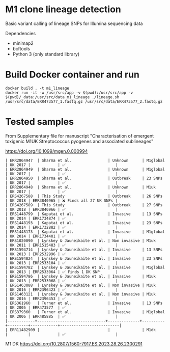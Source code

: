 # M1 clone lineage detection

Basic variant calling of lineage SNPs for Illumina sequencing data

Dependencies 
- minimap2
- bcftools
- Python 3 (only standard library)

# Build Docker container and run 

``` shell
docker build . -t m1_lineage
docker run -it -w /usr/src/app -v $(pwd):/usr/src/app -v $(pwd)/_data:/usr/src/data m1_lineage ./lineage.sh /usr/src/data/ERR473577_1.fastq.gz /usr/src/data/ERR473577_2.fastq.gz
```

# Tested samples
From Supplementary file for manuscript "Characterisation of emergent toxigenic M1UK
Streptococcus pyogenes and associated sublineages"

https://doi.org/10.1099/mgen.0.000994

```
| ERR2864947  | Sharma et al.                | Unknown      | M1global | UK 2017 |            | ✅                      |
| ERR2864949  | Sharma et al.                | Unknown      | M1global | UK 2017 |            | ✅                      |
| ERR2864950  | Sharma et al.                | Outbreak     | 23 SNPs  | UK 2017 |            | ✅                      |
| ERR2864948  | Sharma et al.                | Unknown      | M1uk     | UK 2017 |            | ✅                      |
| ERS4267588  | This Study                   | Outbreak     | 26 SNPs  | UK 2018 | ERR3840965 | ❌ Finds all 27 UK SNPs |
| ERS4267589  | This Study                   | Outbreak     | 27 SNPs  | UK 2018 | ERR3840966 | ✅                      |
| ERS1448799  | Kapatai et al.               | Invasive     | 13 SNPs  | UK 2014 | ERR1734874 | ✅                      |
| ERS1448193  | Kapatai et al.               | Invasive     | 23 SNPs  | UK 2014 | ERR1732882 | ✅                      |
| ERS1448173  | Kapatai et al.               | Invasive     | M1global | UK 2014 | ERR1734401 | ✅                      |
| ERS1020090  | Lynskey & Jauneikaite et al. | Non invasive | M1uk     | UK 2011 | ERR1515483 | ✅                      |
| ERS1594714  | Lynskey & Jauneikaite et al. | Invasive     | 13 SNPs  | UK 2013 | ERR2532996 | ✅                      |
| ERS1594824  | Lynskey & Jauneikaite et al. | Invasive     | 23 SNPs  | UK 2013 | ERR2533104 | ✅                      |
| ERS1594782  | Lynskey & Jauneikaite et al. | Invasive     | M1global | UK 2013 | ERR2533064 | ✅ Finds 1 DK SNP       |
| ERS1594786  | Lynskey & Jauneikaite et al. | Invasive     | M1uk     | UK 2013 | ERR2533068 | ✅                      |
| ERS1463088  | Lynskey & Jauneikaite et al. | Non invasive | M1uk     | UK 2016 | ERR2396423 | ✅                      |
| ERS1463121  | Lynskey & Jauneikaite et al. | Non invasive | M1uk     | UK 2016 | ERR2396453 | ✅                      |
| ERS361960   | Turner et al.                | Invasive     | 13 SNPs  | UK 2005 | ERR473577  | ✅                      |
| ERS379360   | Turner et al.                | Invasive     | M1global | UK 2006 | ERR485885  | ✅                      |
|------------+------------------------------+--------------+----------+---------+------------+--------------------------|
| ERR11482909 |                              |              | M1dk     |         |            | ✅                      |
```

M1 DK 
https://doi.org/10.2807/1560-7917.ES.2023.28.26.2300291

